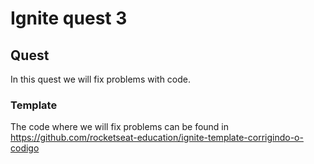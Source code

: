 # Ignite quest 3

## Quest

In this quest we will fix problems with code.

### Template

The code where we will fix problems can be found in https://github.com/rocketseat-education/ignite-template-corrigindo-o-codigo